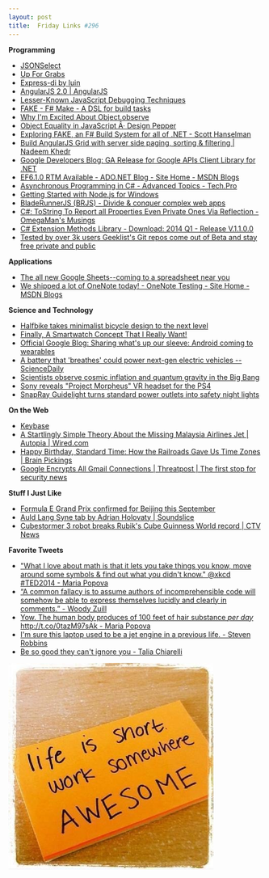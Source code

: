 ```yaml
---
layout: post
title:  Friday Links #296
---
```

**Programming**

  * [JSONSelect](http://jsonselect.org/?utm_source=javascriptweekly&utm_medium=email#overview)
  * [Up For Grabs](http://up-for-grabs.net/#/)
  * [Express-di by luin](http://luin.github.io/express-di/?utm_source=nodeweekly&utm_medium=email)
  * [AngularJS 2.0 | AngularJS](http://blog.angularjs.org/2014/03/angular-20.html?utm_source=javascriptweekly&utm_medium=email)
  * [Lesser-Known JavaScript Debugging Techniques](http://amasad.me/2014/03/09/lesser-known-javascript-debugging-techniques/?utm_source=javascriptweekly&utm_medium=email)
  * [FAKE - F# Make - A DSL for build tasks](http://fsharp.github.io/FAKE/)
  * [Why I'm Excited About Object.observe](http://amasad.me/2014/03/16/why-im-excited-about-objectobserve/?utm_source=javascriptweekly&utm_medium=email)
  * [Object Equality in JavaScript Â· Design Pepper](http://designpepper.com/blog/drips/object-equality-in-javascript.html?utm_source=javascriptweekly&utm_medium=email)
  * [Exploring FAKE, an F# Build System for all of .NET - Scott Hanselman](http://www.hanselman.com/blog/ExploringFAKEAnFBuildSystemForAllOfNET.aspx)
  * [Build AngularJS Grid with server side paging, sorting & filtering | Nadeem Khedr](http://nadeemkhedr.wordpress.com/2013/09/01/build-angularjs-grid-with-server-side-paging-sorting-filtering/)
  * [Google Developers Blog: GA Release for Google APIs Client Library for .NET](http://googledevelopers.blogspot.com/2014/03/ga-release-for-google-apis-client.html?utm_source=feedburner&utm_medium=feed&utm_campaign=Feed%3A+GDBcode+%28Google+Developers+Blog%29)
  * [EF6.1.0 RTM Available - ADO.NET Blog - Site Home - MSDN Blogs](http://blogs.msdn.com/b/adonet/archive/2014/03/17/ef6-1-0-rtm-available.aspx)
  * [Asynchronous Programming in C# - Advanced Topics - Tech.Pro](http://tech.pro/tutorial/1229/asynchronous-programming-in-c-advanced-topics)
  * [Getting Started with Node.js for Windows](http://blog.falafel.com/Blogs/BasemEmara/basem-emara/2014/03/18/getting-started-with-node.js-for-windows)
  * [BladeRunnerJS (BRJS) - Divide & conquer complex web apps](http://bladerunnerjs.org/?utm_source=javascriptweekly&utm_medium=email)
  * [C#: ToString To Report all Properties Even Private Ones Via Reflection - OmegaMan's Musings](http://omegacoder.com/?p=1063)
  * [C# Extension Methods Library - Download: 2014 Q1 - Release V.1.1.0.0](http://zextensionmethods.codeplex.com/releases/view/119754)
  * [Tested by over 3k users Geeklist's Git repos come out of Beta and stay free private and public](http://us2.campaign-archive1.com/?u=cf9af451f2674767755b02b35&id=4ad2f42c5c&e=96dd5cc3ed)

**Applications**

  * [The all new Google Sheets--coming to a spreadsheet near you](https://plus.google.com/u/0/+GoogleDrive/posts/NN3FRc3W9Xs)
  * [We shipped a lot of OneNote today! - OneNote Testing - Site Home - MSDN Blogs](http://blogs.msdn.com/b/johnguin/archive/2014/03/17/we-shipped-a-lot-of-onenote-today.aspx)

**Science and Technology**

  * [Halfbike takes minimalist bicycle design to the next level](http://www.gizmag.com/the-halfbike-minimalist-bicycle/31238/)
  * [Finally, A Smartwatch Concept That I Really Want!](http://www.makeuseof.com/tag/finally-a-smartwatch-concept-that-i-really-want/)
  * [Official Google Blog: Sharing what's up our sleeve: Android coming to wearables](http://googleblog.blogspot.com/2014/03/sharing-whats-up-our-sleeve-android.html)
  * [A battery that 'breathes' could power next-gen electric vehicles -- ScienceDaily](http://www.sciencedaily.com/releases/2014/03/140316102709.htm)
  * [Scientists observe cosmic inflation and quantum gravity in the Big Bang](http://www.gizmag.com/bicep2-quantum-gravity-cosmic-inflation-harvard-smithsonian/31245/)
  * [Sony reveals "Project Morpheus" VR headset for the PS4](http://www.gizmag.com/sony-virtual-reality-headset-project-morpheus/31285/)
  * [SnapRay Guidelight turns standard power outlets into safety night lights](http://www.gizmag.com/snapray-guidelight-power-outlet-night-light/31298/)

**On the Web**

  * [Keybase](https://keybase.io/)
  * [A Startlingly Simple Theory About the Missing Malaysia Airlines Jet | Autopia | Wired.com](http://www.wired.com/autopia/2014/03/mh370-electrical-fire/)
  * [Happy Birthday, Standard Time: How the Railroads Gave Us Time Zones | Brain Pickings](http://www.brainpickings.org/index.php/2014/03/19/standard-time-ted-ed/)
  * [Google Encrypts All Gmail Connections | Threatpost | The first stop for security news](https://threatpost.com/google-encrypts-all-gmail-connections/104918)

**Stuff I Just Like**

  * [Formula E Grand Prix confirmed for Beijing this September](http://www.gizmag.com/formula-e-beijing-electric-grand-prix/31237/)
  * [Auld Lang Syne tab by Adrian Holovaty | Soundslice](http://www.soundslice.com/v2/auld-lang-syne/)
  * [Cubestormer 3 robot breaks Rubik's Cube Guinness World record | CTV News](http://www.ctvnews.ca/sci-tech/lego-robot-solves-rubik-s-cube-puzzle-in-3-253-seconds-1.1732226)

**Favorite Tweets**

  * ["What I love about math is that it lets you take things you know, move around some symbols & find out what you didn't know." @xkcd #TED2014 - Maria Popova](https://twitter.com/brainpicker/status/446728531545169921)
  * [“A common fallacy is to assume authors of incomprehensible code will somehow be able to express themselves lucidly and clearly in comments.” - Woody Zuill](https://twitter.com/brainpicker/status/446728531545169921)
  * [Yow. The human body produces of 100 feet of hair substance *per day* http://t.co/0tazM97sAk - Maria Popova](http://t.co/0tazM97sAk)
  * [I'm sure this laptop used to be a jet engine in a previous life. - Steven Robbins](https://twitter.com/Grumpydev/status/445857183574814720)
  * [Be so good they can't ignore you - Talia Chiarelli](https://twitter.com/taliachi/status/445384908484014081)

[![lifeisshort](/cdn/images/blog/Windows-Live-Writer/Friday-Links-296_FA98/lifeisshort_thumb.jpg)](/cdn/images/blog/Windows-Live-Writer/Friday-Links-296_FA98/lifeisshort_2.jpg)
